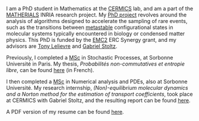 I am a PhD student in Mathematics at the [CERMICS](https://cermics-lab.enpc.fr/) lab, and am a part of the [MATHERIALS](https://www.inria.fr/en/matherials) INRIA research project. My [PhD project](https://www.theses.fr/en/s343177) revolves around the analysis of algorithms designed to accelerate the sampling of 
rare events, such as the transitions between [metastable](https://en.wikipedia.org/wiki/Metastability) configurational states in molecular systems typically encountered in biology or condensed matter physics. This PhD is funded by the [EMC2](https://erc-emc2.eu/) ERC Synergy grant, and my advisors are [Tony Lelievre](https://cermics.enpc.fr/~lelievre/) and [Gabriel Stoltz](https://cermics-lab.enpc.fr/gabriel-stoltz/).
 
Previously, I completed a [MSc](https://www.lpsm.paris/masters/modale/index) in Stochastic Processes, at Sorbonne Université in Paris. My thesis, _Probabilités non-commutatives et entropie libre_, can be found [here](/memoire_probas.pdf) (in French).

I then completed a [MSc](https://www.ljll.math.upmc.fr/MathModel/index_en.html) in Numerical analysis and PDEs, also at Sorbonne Université. My research internship, _(Non)-equilibrium molecular dynamics and a Norton method for the estimation of transport coefficients_, took place at CERMICS with Gabriel Stoltz, and the resulting report can be found [here](/rapport_stage.pdf).

A PDF version of my resume can be found [here](/cv.pdf).